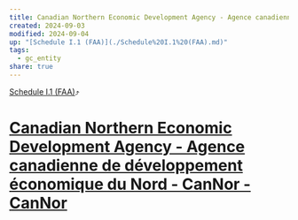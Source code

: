 ```yaml
---
title: Canadian Northern Economic Development Agency - Agence canadienne de développement économique du Nord - CanNor - CanNor
created: 2024-09-03
modified: 2024-09-04
up: "[Schedule I.1 (FAA)](./Schedule%20I.1%20(FAA).md)"
tags:
  - gc_entity
share: true
---
```

[Schedule I.1 (FAA)](./Schedule%20I.1%20(FAA).md)⤴️
# [Canadian Northern Economic Development Agency - Agence canadienne de développement économique du Nord - CanNor - CanNor](Canadian%20Northern%20Economic%20Development%20Agency%20-%20Agence%20canadienne%20de%20d%C3%A9veloppement%20%C3%A9conomique%20du%20Nord%20-%20CanNor%20-%20CanNor.md)

